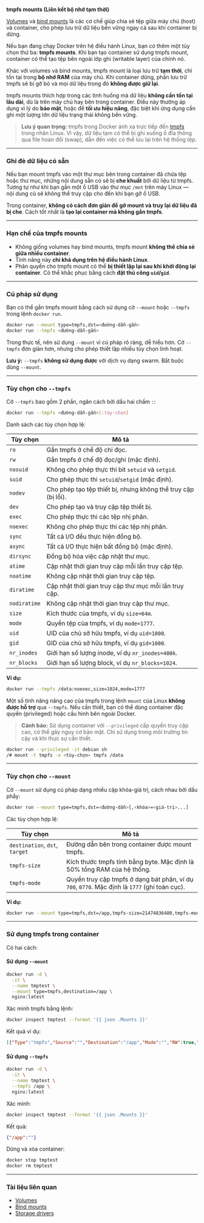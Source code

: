 **tmpfs mounts (Liên kết bộ nhớ tạm thời)**

[Volumes](volumes.md) và [bind mounts](bind-mounts.md) là các cơ chế giúp chia sẻ tệp giữa máy chủ (host) và container, cho phép lưu trữ dữ liệu bền vững ngay cả sau khi container bị dừng.

Nếu bạn đang chạy Docker trên hệ điều hành Linux, bạn có thêm một tùy chọn thứ ba: **tmpfs mounts**. Khi bạn tạo container sử dụng tmpfs mount, container có thể tạo tệp bên ngoài lớp ghi (writable layer) của chính nó.

Khác với volumes và bind mounts, tmpfs mount là loại lưu trữ **tạm thời**, chỉ tồn tại trong **bộ nhớ RAM** của máy chủ. Khi container dừng, phần lưu trữ tmpfs sẽ bị gỡ bỏ và mọi dữ liệu trong đó **không được giữ lại**.

tmpfs mounts thích hợp trong các tình huống mà dữ liệu **không cần tồn tại lâu dài**, dù là trên máy chủ hay bên trong container. Điều này thường áp dụng vì lý do **bảo mật**, hoặc để **tối ưu hiệu năng**, đặc biệt khi ứng dụng cần ghi một lượng lớn dữ liệu trạng thái không bền vững.

> **Lưu ý quan trọng:** tmpfs trong Docker ánh xạ trực tiếp đến [tmpfs](https://en.wikipedia.org/wiki/Tmpfs) trong nhân Linux. Vì vậy, dữ liệu tạm có thể bị ghi xuống ổ đĩa thông qua file hoán đổi (swap), dẫn đến việc có thể lưu lại trên hệ thống tệp.

---

### Ghi đè dữ liệu có sẵn

Nếu bạn mount tmpfs vào một thư mục bên trong container đã chứa tệp hoặc thư mục, những nội dung sẵn có sẽ bị **che khuất** bởi dữ liệu từ tmpfs. Tương tự như khi bạn gắn một ổ USB vào thư mục `/mnt` trên máy Linux — nội dung cũ sẽ không thể truy cập cho đến khi bạn gỡ ổ USB.

Trong container, **không có cách đơn giản để gỡ mount và truy lại dữ liệu đã bị che**. Cách tốt nhất là **tạo lại container mà không gắn tmpfs**.

---

### Hạn chế của tmpfs mounts

* Không giống volumes hay bind mounts, tmpfs mount **không thể chia sẻ giữa nhiều container**.
* Tính năng này **chỉ khả dụng trên hệ điều hành Linux**.
* Phân quyền cho tmpfs mount có thể **bị thiết lập lại sau khi khởi động lại container**. Có thể khắc phục bằng cách **đặt thủ công `uid`/`gid`**.

---

### Cú pháp sử dụng

Bạn có thể gắn tmpfs mount bằng cách sử dụng cờ `--mount` hoặc `--tmpfs` trong lệnh `docker run`.

```bash
docker run --mount type=tmpfs,dst=<đường-dẫn-gắn>
docker run --tmpfs <đường-dẫn-gắn>
```

Trong thực tế, nên sử dụng `--mount` vì cú pháp rõ ràng, dễ hiểu hơn. Cờ `--tmpfs` đơn giản hơn, nhưng cho phép thiết lập nhiều tùy chọn linh hoạt.

**Lưu ý:** `--tmpfs` **không sử dụng được** với dịch vụ dạng swarm. Bắt buộc dùng `--mount`.

---

### Tùy chọn cho `--tmpfs`

Cờ `--tmpfs` bao gồm 2 phần, ngăn cách bởi dấu hai chấm `:`:

```bash
docker run --tmpfs <đường-dẫn-gắn>[:tùy-chọn]
```

Danh sách các tùy chọn hợp lệ:

| Tùy chọn     | Mô tả                                                         |
| ------------ | ------------------------------------------------------------- |
| `ro`         | Gắn tmpfs ở chế độ chỉ đọc.                                   |
| `rw`         | Gắn tmpfs ở chế độ đọc/ghi (mặc định).                        |
| `nosuid`     | Không cho phép thực thi bit `setuid` và `setgid`.             |
| `suid`       | Cho phép thực thi `setuid`/`setgid` (mặc định).               |
| `nodev`      | Cho phép tạo tệp thiết bị, nhưng không thể truy cập (bị lỗi). |
| `dev`        | Cho phép tạo và truy cập tệp thiết bị.                        |
| `exec`       | Cho phép thực thi các tệp nhị phân.                           |
| `noexec`     | Không cho phép thực thi các tệp nhị phân.                     |
| `sync`       | Tất cả I/O đều thực hiện đồng bộ.                             |
| `async`      | Tất cả I/O thực hiện bất đồng bộ (mặc định).                  |
| `dirsync`    | Đồng bộ hóa việc cập nhật thư mục.                            |
| `atime`      | Cập nhật thời gian truy cập mỗi lần truy cập tệp.             |
| `noatime`    | Không cập nhật thời gian truy cập tệp.                        |
| `diratime`   | Cập nhật thời gian truy cập thư mục mỗi lần truy cập.         |
| `nodiratime` | Không cập nhật thời gian truy cập thư mục.                    |
| `size`       | Kích thước của tmpfs, ví dụ `size=64m`.                       |
| `mode`       | Quyền tệp của tmpfs, ví dụ `mode=1777`.                       |
| `uid`        | UID của chủ sở hữu tmpfs, ví dụ `uid=1000`.                   |
| `gid`        | GID của chủ sở hữu tmpfs, ví dụ `gid=1000`.                   |
| `nr_inodes`  | Giới hạn số lượng inode, ví dụ `nr_inodes=400k`.              |
| `nr_blocks`  | Giới hạn số lượng block, ví dụ `nr_blocks=1024`.              |

**Ví dụ:**

```bash
docker run --tmpfs /data:noexec,size=1024,mode=1777
```

Một số tính năng nâng cao của tmpfs trong lệnh `mount` của Linux **không được hỗ trợ** qua `--tmpfs`. Nếu cần thiết, bạn có thể dùng container đặc quyền (privileged) hoặc cấu hình bên ngoài Docker.

> **Cảnh báo:** Sử dụng container với `--privileged` cấp quyền truy cập cao, có thể gây nguy cơ bảo mật. Chỉ sử dụng trong môi trường tin cậy và khi thực sự cần thiết.

```bash
docker run --privileged -it debian sh
/# mount -t tmpfs -o <tùy-chọn> tmpfs /data
```

---

### Tùy chọn cho `--mount`

Cờ `--mount` sử dụng cú pháp dạng nhiều cặp khóa-giá trị, cách nhau bởi dấu phẩy:

```bash
docker run --mount type=tmpfs,dst=<đường-dẫn>[,<khóa>=<giá-trị>...]
```

Các tùy chọn hợp lệ:

| Tùy chọn                       | Mô tả                                                                                         |
| ------------------------------ | --------------------------------------------------------------------------------------------- |
| `destination`, `dst`, `target` | Đường dẫn bên trong container được mount tmpfs.                                               |
| `tmpfs-size`                   | Kích thước tmpfs tính bằng byte. Mặc định là 50% tổng RAM của hệ thống.                       |
| `tmpfs-mode`                   | Quyền truy cập tmpfs ở dạng bát phân, ví dụ `700`, `0770`. Mặc định là `1777` (ghi toàn cục). |

**Ví dụ:**

```bash
docker run --mount type=tmpfs,dst=/app,tmpfs-size=21474836480,tmpfs-mode=1770
```

---

### Sử dụng tmpfs trong container

Có hai cách:

#### Sử dụng `--mount`

```bash
docker run -d \
  -it \
  --name tmptest \
  --mount type=tmpfs,destination=/app \
  nginx:latest
```

Xác minh tmpfs bằng lệnh:

```bash
docker inspect tmptest --format '{{ json .Mounts }}'
```

Kết quả ví dụ:

```json
[{"Type":"tmpfs","Source":"","Destination":"/app","Mode":"","RW":true,"Propagation":""}]
```

#### Sử dụng `--tmpfs`

```bash
docker run -d \
  -it \
  --name tmptest \
  --tmpfs /app \
  nginx:latest
```

Xác minh:

```bash
docker inspect tmptest --format '{{ json .Mounts }}'
```

Kết quả:

```json
{"/app":""}
```

Dừng và xóa container:

```bash
docker stop tmptest
docker rm tmptest
```

---

### Tài liệu liên quan

* [Volumes](volumes.md)
* [Bind mounts](bind-mounts.md)
* [Storage drivers](/engine/storage/drivers/)
